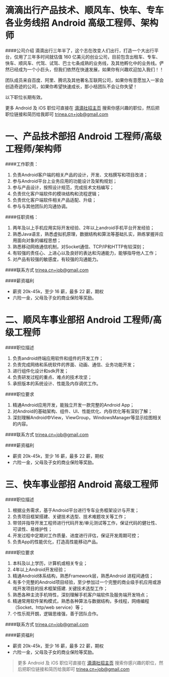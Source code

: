 滴滴出行产品技术、顺风车、快车、专车各业务线招 Android 高级工程师、架构师
==========

####公司介绍
滴滴出行三年半了，这个志在改变人们出行，打造一个大出行平台，仅用了三年多时间就估值 160 亿美元的创业公司，目前包含出租车、专车、快车、顺风车、代驾、试驾、巴士七条成熟的业务线，及其他孵化中的业务线。俨然已经成为一个小巨头，但我们依然在快速发展，如果你有兴趣欢迎加入我们！！  

团队成员来自百度、阿里、腾讯及其他著名互联网公司，如果你有意愿加入一家会创造奇迹的公司，如果你希望快速成长，那小桔团队不会让你失望！  

以下职位长期有效。  

更多 Android 及 iOS 职位可直接在 [滴滴社招主页](http://job.xiaojukeji.com/social) 搜索你感兴趣的职位，然后把职位链接和简历给我即可 [trinea.cn+job@gmail.com](mailto:trinea.cn+job@gmail.com)  

一、产品技术部招 Android 工程师/高级工程师/架构师
==========

####工作职责：
1. 负责Android客户端的相关产品的设计，开发、文档撰写和项目改进；
2. 参与Android平台上业务应用的功能设计及架构规划；
3. 参与产品设计，按照设计规范，完成技术文档编写；
4. 负责优化客户端软件的模块结构和流程逻辑；
5. 负责优化客户端软件相关产品适配、升级；
6. 参与与其他团队的沟通协调。

####任职资格：
1. 两年及以上手机应用实际开发经验、2年以上android手机平台开发经验；
2. 熟悉Java语言，熟悉虚拟机原理，数据结构和算法等基础扎实，熟练掌握并应用面向对象的编程思想；
3. 熟悉移动网络通信机制，对Socket通信、TCP/IP和HTTP有较深刻；
4. 有较强的责任心、上进心以及良好的表达和沟通能力，能够指导他人工作；
5. 对产品有较强的敏感度，有较强的沟通能力。

####联系方式
[trinea.cn+job@gmail.com](mailto:trinea.cn+job@gmail.com)  

####薪资福利
- 薪资 20k-45k，至少 16 薪，最多 22 薪，期权
- 六险一金，父母及子女的商业保险等奖励。  

二、顺风车事业部招 Android 工程师/高级工程师
==========

####职位描述
1. 负责android终端应用软件和组件的开发工作；
2. 负责完成网络和系统软件的界面、动画、通信、业务功能开发；
3. 进行组件化设计和sdk开发；
4. 负责研发过程的重点、难点的技术攻坚；
5. 承担版本的系统设计、性能及内存调优工作。

####职位要求 
1. 精通Android应用开发，能独立开发一款完整的Android App；
2. 对Android的基础架构、组件、UI、性能优化、内存优化等有深刻了解；
3. 深刻理解Android中View，ViewGroup，WindowsManager等显示绘图相关的内容。

####联系方式
[trinea.cn+job@gmail.com](mailto:trinea.cn+job@gmail.com)  

####薪资福利
- 薪资 20k-45k，至少 16 薪，最多 22 薪，期权
- 六险一金，父母及子女的商业保险等奖励。 

三、快车事业部招 Android 高级工程师
==========

####职位描述
1. 根据业务需求，基于Android平台进行专车业务框架设计与开发；
2. 负责项目框架搭建、关键技术选型、技术难题攻关等工作；
3. 带领并指导开发工程师进行代码开发/单元测试等工作，保证代码的健壮性、可读性、易维护性；
4. 开发过程中定期对工作质量、进度进行评估，保证开发周期可控；
5. 负责App的性能优化，打造高性能移动产品。

####职位要求 
1. 本科及以上学历，计算机或相关专业；
2. 4年以上Android开发经验；
3. 精通Android体系结构，熟悉Framework层，熟悉Android 进程间通信；
4. 有多个完整的Android项目经验，至少参加过一个完整的商业级手机应用或游戏开发项目的技术框架搭建. 关键技术选型工作；
5. 熟悉各种主流手机特性，深刻理解手机客户端软件及服务端开发特点；
6. 精通常用软件架构模式，熟悉各种算法与数据结构，多线程，网络编程（Socket、http/web  service）等；
7. 个性乐观开朗，逻辑思维强，善于团队合作。

####联系方式
[trinea.cn+job@gmail.com](mailto:trinea.cn+job@gmail.com)  

####薪资福利
- 薪资 20k-45k，至少 16 薪，最多 22 薪，期权
- 六险一金，父母及子女的商业保险等奖励。 

> 更多 Android 及 iOS 职位可直接在 [滴滴社招主页](http://job.xiaojukeji.com/social) 搜索你感兴趣的职位，然后把职位链接和简历给我即可 [trinea.cn+job@gmail.com](mailto:trinea.cn+job@gmail.com)  

